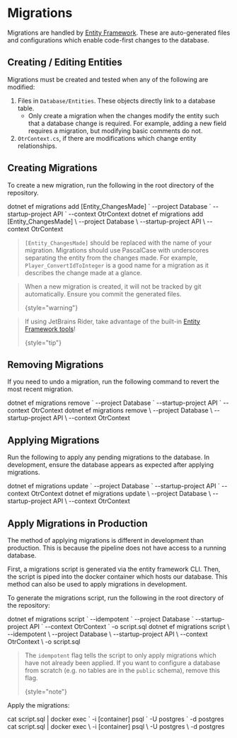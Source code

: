 # Migrations

Migrations are handled by [Entity Framework](https://learn.microsoft.com/en-us/aspnet/entity-framework). These are auto-generated files and configurations which enable code-first changes to the database.

## Creating / Editing Entities

Migrations must be created and tested when any of the following are modified:

1. Files in `Database/Entities`. These objects directly link to a database table.
    - Only create a migration when the changes modify the entity such that a database change is required. For example, adding a new field requires a migration, but modifying basic comments do not.
2. `OtrContext.cs`, if there are modifications which change entity relationships.

## Creating Migrations

To create a new migration, run the following in the root directory of the repository.

<tabs group="os">
   <tab id="Windows-create" title="Windows" group-key="Windows">
      <code-block>
      dotnet ef migrations add [Entity_ChangesMade] `
      --project Database `
      --startup-project API `
      --context OtrContext
      </code-block>
   </tab>
   <tab id="Else-create" title="Linux &amp; macOS" group-key="Else">
      <code-block>
      dotnet ef migrations add [Entity_ChangesMade] \
      --project Database \
      --startup-project API \
      --context OtrContext
      </code-block>
   </tab>
</tabs>

> `[Entity_ChangesMade]` should be replaced with the name of your migration. Migrations should use PascalCase with underscores separating the entity from the changes made. For example, `Player_ConvertIdToInteger` is a good name for a migration as it describes the change made at a glance.
> 

> When a new migration is created, it will not be tracked by git automatically. Ensure you commit the generated files.
> 
> {style="warning"}

> If using JetBrains Rider, take advantage of the built-in [Entity Framework tools](https://www.jetbrains.com/help/rider/Visual_interface_for_EF_Core_commands.html)!
>
> {style="tip"}
## Removing Migrations

If you need to undo a migration, run the following command to revert the most recent migration.

<tabs group="os">
   <tab id="Windows-remove" title="Windows" group-key="Windows">
      <code-block>
      dotnet ef migrations remove `
      --project Database `
      --startup-project API `
      --context OtrContext
      </code-block>
   </tab>
   <tab id="Else-remove" title="Linux &amp; macOS" group-key="Else">
      <code-block>
      dotnet ef migrations remove \
      --project Database \
      --startup-project API \
      --context OtrContext
      </code-block>
   </tab>
</tabs>

## Applying Migrations

Run the following to apply any pending migrations to the database. In development, ensure the database appears as expected after applying migrations.

<tabs group="os">
   <tab id="Windows-apply" title="Windows" group-key="Windows">
      <code-block>
      dotnet ef migrations update `
      --project Database `
      --startup-project API `
      --context OtrContext
      </code-block>
   </tab>
   <tab id="Else-apply" title="Linux &amp; macOS" group-key="Else">
      <code-block>
      dotnet ef migrations update \
      --project Database \
      --startup-project API \
      --context OtrContext
      </code-block>
   </tab>
</tabs>

## Apply Migrations in Production

The method of applying migrations is different in development than production. This is because the pipeline does not have access to a running database.

First, a migrations script is generated via the entity framework CLI. Then, the script is piped into the docker container which hosts our database. This method can also be used to apply migrations in development.

To generate the migrations script, run the following in the root directory of the repository:

<tabs group="os">
   <tab id="Windows-prod" title="Windows" group-key="Windows">
      <code-block>
      dotnet ef migrations script `
      --idempotent `
      --project Database `
      --startup-project API `
      --context OtrContext `
      -o script.sql
      </code-block>
   </tab>
   <tab id="Else-prod" title="Linux &amp; macOS" group-key="Else">
      <code-block>
      dotnet ef migrations script \
      --idempotent \
      --project Database \
      --startup-project API \
      --context OtrContext \
      -o script.sql
      </code-block>
   </tab>
</tabs>

> The `idempotent` flag tells the script to only apply migrations which have not already been applied.
> If you want to configure a database from scratch (e.g. no tables are in the `public` schema),
> remove this flag.
>
> {style="note"}

Apply the migrations:

<tabs group="os">
   <tab id="Windows-prod-apply" title="Windows" group-key="Windows">
      <code-block>
      cat script.sql | docker exec `
      -i [container] psql `
      -U postgres `
      -d postgres
      </code-block>
   </tab>
   <tab id="Else-prod-apply" title="Linux &amp; macOS" group-key="Else">
      <code-block>
      cat script.sql | docker exec \
      -i [container] psql \
      -U postgres \
      -d postgres
      </code-block>
   </tab>
</tabs>